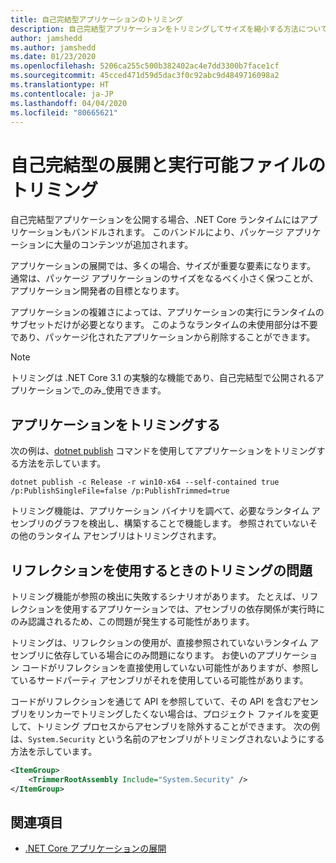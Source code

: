 ```yaml
---
title: 自己完結型アプリケーションのトリミング
description: 自己完結型アプリケーションをトリミングしてサイズを縮小する方法について説明します。 .NET Core は、自己完結型で公開されているアプリケーションでランタイムをバンドルし、通常は必要以上のランタイムを含んでいます。
author: jamshedd
ms.author: jamshedd
ms.date: 01/23/2020
ms.openlocfilehash: 5206ca255c500b382402ac4e7dd3300b7face1cf
ms.sourcegitcommit: 45cced471d59d5dac3f0c92abc9d4849716098a2
ms.translationtype: HT
ms.contentlocale: ja-JP
ms.lasthandoff: 04/04/2020
ms.locfileid: "80665621"
---
```

# <a name="trim-self-contained-deployments-and-executables"></a>自己完結型の展開と実行可能ファイルのトリミング

自己完結型アプリケーションを公開する場合、.NET Core ランタイムにはアプリケーションもバンドルされます。 このバンドルにより、パッケージ アプリケーションに大量のコンテンツが追加されます。

アプリケーションの展開では、多くの場合、サイズが重要な要素になります。 通常は、パッケージ アプリケーションのサイズをなるべく小さく保つことが、アプリケーション開発者の目標となります。

アプリケーションの複雑さによっては、アプリケーションの実行にランタイムのサブセットだけが必要となります。 このようなランタイムの未使用部分は不要であり、パッケージ化されたアプリケーションから削除することができます。

> [!NOTE]
> トリミングは .NET Core 3.1 の実験的な機能であり、自己完結型で公開されるアプリケーションで_のみ_使用できます。

## <a name="trim-your-application"></a>アプリケーションをトリミングする

次の例は、[dotnet publish](../tools/dotnet-publish.md) コマンドを使用してアプリケーションをトリミングする方法を示しています。

```dotnetcli
dotnet publish -c Release -r win10-x64 --self-contained true /p:PublishSingleFile=false /p:PublishTrimmed=true
```

トリミング機能は、アプリケーション バイナリを調べて、必要なランタイム アセンブリのグラフを検出し、構築することで機能します。 参照されていないその他のランタイム アセンブリはトリミングされます。

## <a name="trimming-issues-when-using-reflection"></a>リフレクションを使用するときのトリミングの問題

トリミング機能が参照の検出に失敗するシナリオがあります。 たとえば、リフレクションを使用するアプリケーションでは、アセンブリの依存関係が実行時にのみ認識されるため、この問題が発生する可能性があります。

トリミングは、リフレクションの使用が、直接参照されていないランタイム アセンブリに依存している場合にのみ問題になります。 お使いのアプリケーション コードがリフレクションを直接使用していない可能性がありますが、参照しているサードパーティ アセンブリがそれを使用している可能性があります。

コードがリフレクションを通じて API を参照していて、その API を含むアセンブリをリンカーでトリミングしたくない場合は、プロジェクト ファイルを変更して、トリミング プロセスからアセンブリを除外することができます。 次の例は、`System.Security` という名前のアセンブリがトリミングされないようにする方法を示しています。

```xml
<ItemGroup>
    <TrimmerRootAssembly Include="System.Security" />
</ItemGroup>
```

## <a name="see-also"></a>関連項目

- [.NET Core アプリケーションの展開](index.md)
